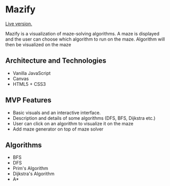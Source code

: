 # Mazify
[Live version.](https://ramahar.github.io)

Mazify is a visualization of maze-solving algorithms. A maze is displayed and the user can choose which algorithm to run on the maze. Algorithm will then be visualized on the maze 
    
## Architecture and Technologies
- Vanilla JavaScript
- Canvas
- HTML5 + CSS3

## MVP Features
- Basic visuals and an interactive interface.
- Description and details of some algorithms (DFS, BFS, Dijkstra etc.)
- User can click on an algorithm to visualize it on the maze 
- Add maze generator on top of maze solver 


## Algorithms 
- BFS
- DFS
- Prim's Algorithm
- Dijkstra's Algorithm
- A*